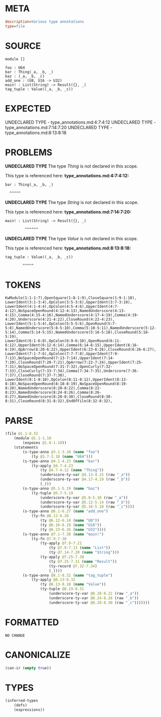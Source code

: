 # META
~~~ini
description=Various type annotations
type=file
~~~
# SOURCE
~~~roc
module []

foo : U64
bar : Thing(_a, _b, _)
baz : (_a, _b, _c)
add_one : (U8, U16 -> U32)
main! : List(String) -> Result({}, _)
tag_tuple : Value((_a, _b, _c))
~~~
# EXPECTED
UNDECLARED TYPE - type_annotations.md:4:7:4:12
UNDECLARED TYPE - type_annotations.md:7:14:7:20
UNDECLARED TYPE - type_annotations.md:8:13:8:18
# PROBLEMS
**UNDECLARED TYPE**
The type _Thing_ is not declared in this scope.

This type is referenced here:
**type_annotations.md:4:7:4:12:**
```roc
bar : Thing(_a, _b, _)
```
      ^^^^^


**UNDECLARED TYPE**
The type _String_ is not declared in this scope.

This type is referenced here:
**type_annotations.md:7:14:7:20:**
```roc
main! : List(String) -> Result({}, _)
```
             ^^^^^^


**UNDECLARED TYPE**
The type _Value_ is not declared in this scope.

This type is referenced here:
**type_annotations.md:8:13:8:18:**
```roc
tag_tuple : Value((_a, _b, _c))
```
            ^^^^^


# TOKENS
~~~zig
KwModule(1:1-1:7),OpenSquare(1:8-1:9),CloseSquare(1:9-1:10),
LowerIdent(3:1-3:4),OpColon(3:5-3:6),UpperIdent(3:7-3:10),
LowerIdent(4:1-4:4),OpColon(4:5-4:6),UpperIdent(4:7-4:12),NoSpaceOpenRound(4:12-4:13),NamedUnderscore(4:13-4:15),Comma(4:15-4:16),NamedUnderscore(4:17-4:19),Comma(4:19-4:20),Underscore(4:21-4:22),CloseRound(4:22-4:23),
LowerIdent(5:1-5:4),OpColon(5:5-5:6),OpenRound(5:7-5:8),NamedUnderscore(5:8-5:10),Comma(5:10-5:11),NamedUnderscore(5:12-5:14),Comma(5:14-5:15),NamedUnderscore(5:16-5:18),CloseRound(5:18-5:19),
LowerIdent(6:1-6:8),OpColon(6:9-6:10),OpenRound(6:11-6:12),UpperIdent(6:12-6:14),Comma(6:14-6:15),UpperIdent(6:16-6:19),OpArrow(6:20-6:22),UpperIdent(6:23-6:26),CloseRound(6:26-6:27),
LowerIdent(7:1-7:6),OpColon(7:7-7:8),UpperIdent(7:9-7:13),NoSpaceOpenRound(7:13-7:14),UpperIdent(7:14-7:20),CloseRound(7:20-7:21),OpArrow(7:22-7:24),UpperIdent(7:25-7:31),NoSpaceOpenRound(7:31-7:32),OpenCurly(7:32-7:33),CloseCurly(7:33-7:34),Comma(7:34-7:35),Underscore(7:36-7:37),CloseRound(7:37-7:38),
LowerIdent(8:1-8:10),OpColon(8:11-8:12),UpperIdent(8:13-8:18),NoSpaceOpenRound(8:18-8:19),NoSpaceOpenRound(8:19-8:20),NamedUnderscore(8:20-8:22),Comma(8:22-8:23),NamedUnderscore(8:24-8:26),Comma(8:26-8:27),NamedUnderscore(8:28-8:30),CloseRound(8:30-8:31),CloseRound(8:31-8:32),EndOfFile(8:32-8:32),
~~~
# PARSE
~~~clojure
(file @1.1-8.32
	(module @1.1-1.10
		(exposes @1.8-1.10))
	(statements
		(s-type-anno @3.1-3.10 (name "foo")
			(ty @3.7-3.10 (name "U64")))
		(s-type-anno @4.1-4.23 (name "bar")
			(ty-apply @4.7-4.23
				(ty @4.7-4.12 (name "Thing"))
				(underscore-ty-var @4.13-4.15 (raw "_a"))
				(underscore-ty-var @4.17-4.19 (raw "_b"))
				(_)))
		(s-type-anno @5.1-5.19 (name "baz")
			(ty-tuple @5.7-5.19
				(underscore-ty-var @5.8-5.10 (raw "_a"))
				(underscore-ty-var @5.12-5.14 (raw "_b"))
				(underscore-ty-var @5.16-5.18 (raw "_c"))))
		(s-type-anno @6.1-6.27 (name "add_one")
			(ty-fn @6.12-6.26
				(ty @6.12-6.14 (name "U8"))
				(ty @6.16-6.19 (name "U16"))
				(ty @6.23-6.26 (name "U32"))))
		(s-type-anno @7.1-7.38 (name "main!")
			(ty-fn @7.9-7.38
				(ty-apply @7.9-7.21
					(ty @7.9-7.13 (name "List"))
					(ty @7.14-7.20 (name "String")))
				(ty-apply @7.25-7.38
					(ty @7.25-7.31 (name "Result"))
					(ty-record @7.32-7.34)
					(_))))
		(s-type-anno @8.1-8.32 (name "tag_tuple")
			(ty-apply @8.13-8.32
				(ty @8.13-8.18 (name "Value"))
				(ty-tuple @8.19-8.31
					(underscore-ty-var @8.20-8.22 (raw "_a"))
					(underscore-ty-var @8.24-8.26 (raw "_b"))
					(underscore-ty-var @8.28-8.30 (raw "_c")))))))
~~~
# FORMATTED
~~~roc
NO CHANGE
~~~
# CANONICALIZE
~~~clojure
(can-ir (empty true))
~~~
# TYPES
~~~clojure
(inferred-types
	(defs)
	(expressions))
~~~
